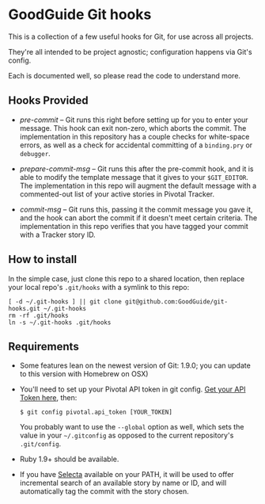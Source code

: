 <!--
  Please don't hard wrap at 80 for this file:
  Vim: set wrap linebreak formatoptions-=tc tabstop=2 softtabstop=2 shiftwidth=2:
-->

# GoodGuide Git hooks

This is a collection of a few useful hooks for Git, for use across all projects.

They're all intended to be project agnostic; configuration happens via Git's config.

Each is documented well, so please read the code to understand more.

## Hooks Provided

- *pre-commit* &ndash; Git runs this right before setting up for you to enter your message. This hook can exit non-zero, which aborts the commit. The implementation in this repository has a couple checks for white-space errors, as well as a check for accidental committing of a `binding.pry` or `debugger`.

- *prepare-commit-msg* &ndash; Git runs this after the pre-commit hook, and it is able to modify the template message that it gives to your `$GIT_EDITOR`. The implementation in this repo will augment the default message with a commented-out list of your active stories in Pivotal Tracker.

- *commit-msg* &ndash; Git runs this, passing it the commit message you gave it, and the hook can abort the commit if it doesn't meet certain criteria. The implementation in this repo verifies that you have tagged your commit with a Tracker story ID.

## How to install

In the simple case, just clone this repo to a shared location, then replace your local repo's `.git/hooks` with a symlink to this repo:

```shell
[ -d ~/.git-hooks ] || git clone git@github.com:GoodGuide/git-hooks.git ~/.git-hooks
rm -rf .git/hooks
ln -s ~/.git-hooks .git/hooks
```

## Requirements

- Some features lean on the newest version of Git: 1.9.0; you can update to this version with Homebrew on OSX)
- You'll need to set up your Pivotal API token in git config. [Get your API Token here][pivotal-account-settings], then:

    ```
    $ git config pivotal.api_token [YOUR_TOKEN]
    ```

    You probably want to use the `--global` option as well, which sets the value in your `~/.gitconfig` as opposed to the current repository's `.git/config`.

- Ruby 1.9+ should be available.

- If you have [Selecta][] available on your PATH, it will be used to offer incremental search of an available story by name or ID, and will automatically tag the commit with the story chosen.

[pivotal-account-settings]: https://www.pivotaltracker.com/profile#api
[Selecta]: https://github.com/garybernhardt/selecta
